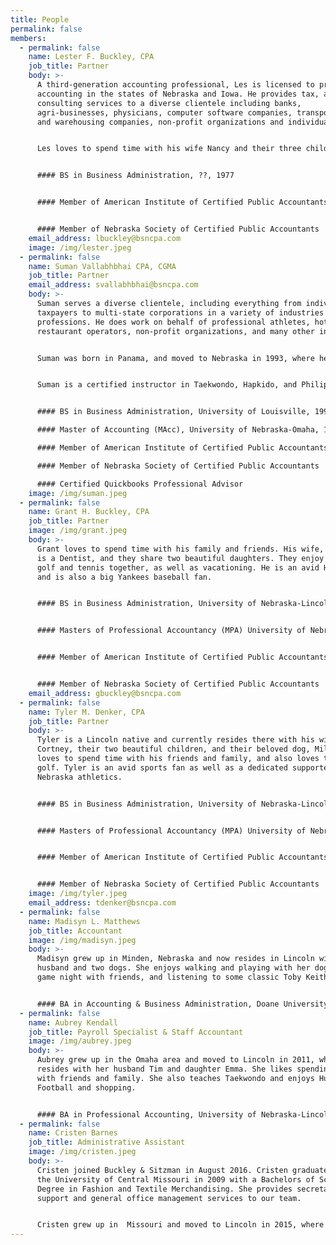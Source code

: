 ```yaml
---
title: People
permalink: false
members:
  - permalink: false
    name: Lester F. Buckley, CPA
    job_title: Partner
    body: >-
      A third-generation accounting professional, Les is licensed to practice
      accounting in the states of Nebraska and Iowa. He provides tax, audit and
      consulting services to a diverse clientele including banks,
      agri-businesses, physicians, computer software companies, transportation
      and warehousing companies, non-profit organizations and individuals.


      Les loves to spend time with his wife Nancy and their three children, their spouses and grandchildren. He also loves to play golf and bicycle. He has served in a volunteer capacity with many non-profit organizations over the years, including as board member and Treasurer of the Lancaster County Chapter of the American Red Cross, as well as a member of the Community Action board.


      #### BS in Business Administration, ??, 1977


      #### Member of American Institute of Certified Public Accountants (AICPA)


      #### Member of Nebraska Society of Certified Public Accountants
    email_address: lbuckley@bsncpa.com
    image: /img/lester.jpeg
  - permalink: false
    name: Suman Vallabhbhai CPA, CGMA
    job_title: Partner
    email_address: svallabhbhai@bsncpa.com
    body: >-
      Suman serves a diverse clientele, including everything from individual
      taxpayers to multi-state corporations in a variety of industries and
      professions. He does work on behalf of professional athletes, hotel and
      restaurant operators, non-profit organizations, and many other industries.


      Suman was born in Panama, and moved to Nebraska in 1993, where he resides with his wife and two children. He loves to spending time with his family and friends.


      Suman is a certified instructor in Taekwondo, Hapkido, and Philippines combative. He has competed and earned several championships at the local, regional and national levels. He also volunteers in a variety of capacities in numerous non-profit organizations, including the YMCA and the Scottish Rite Foundation.


      #### BS in Business Administration, University of Louisville, 1991

      #### Master of Accounting (MAcc), University of Nebraska-Omaha, 1997

      #### Member of American Institute of Certified Public Accountants (AICPA)

      #### Member of Nebraska Society of Certified Public Accountants

      #### Certified Quickbooks Professional Advisor
    image: /img/suman.jpeg
  - permalink: false
    name: Grant H. Buckley, CPA
    job_title: Partner
    image: /img/grant.jpeg
    body: >-
      Grant loves to spend time with his family and friends. His wife, Kelsey,
      is a Dentist, and they share two beautiful daughters. They enjoy playing
      golf and tennis together, as well as vacationing. He is an avid Husker fan
      and is also a big Yankees baseball fan.


      #### BS in Business Administration, University of Nebraska-Lincoln, 2009


      #### Masters of Professional Accountancy (MPA) University of Nebraska-Lincoln, 2010


      #### Member of American Institute of Certified Public Accountants (AICPA)


      #### Member of Nebraska Society of Certified Public Accountants
    email_address: gbuckley@bsncpa.com
  - permalink: false
    name: Tyler M. Denker, CPA
    job_title: Partner
    body: >-
      Tyler is a Lincoln native and currently resides there with his wife
      Cortney, their two beautiful children, and their beloved dog, Milo. He
      loves to spend time with his friends and family, and also loves to play
      golf. Tyler is an avid sports fan as well as a dedicated supporter of
      Nebraska athletics.


      #### BS in Business Administration, University of Nebraska-Lincoln, 2009


      #### Masters of Professional Accountancy (MPA) University of Nebraska-Lincoln, 2010


      #### Member of American Institute of Certified Public Accountants (AICPA)


      #### Member of Nebraska Society of Certified Public Accountants
    image: /img/tyler.jpeg
    email_address: tdenker@bsncpa.com
  - permalink: false
    name: Madisyn L. Matthews
    job_title: Accountant
    image: /img/madisyn.jpeg
    body: >-
      Madisyn grew up in Minden, Nebraska and now resides in Lincoln with her
      husband and two dogs. She enjoys walking and playing with her dogs, having
      game night with friends, and listening to some classic Toby Keith music.


      #### BA in Accounting & Business Administration, Doane University, 2019
  - permalink: false
    name: Aubrey Kendall
    job_title: Payroll Specialist & Staff Accountant
    image: /img/aubrey.jpeg
    body: >-
      Aubrey grew up in the Omaha area and moved to Lincoln in 2011, where she
      resides with her husband Tim and daughter Emma. She likes spending time
      with friends and family. She also teaches Taekwondo and enjoys Husker
      Football and shopping.


      #### BA in Professional Accounting, University of Nebraska-Lincoln, 2014
  - permalink: false
    name: Cristen Barnes
    job_title: Administrative Assistant
    image: /img/cristen.jpeg
    body: >-
      Cristen joined Buckley & Sitzman in August 2016. Cristen graduated from
      the University of Central Missouri in 2009 with a Bachelors of Science
      Degree in Fashion and Textile Merchandising. She provides secretarial
      support and general office management services to our team.


      Cristen grew up in  Missouri and moved to Lincoln in 2015, where she resides with her husband Steven and 2 labs Shelby & Buster. She loves making her house a home. Cristen enjoys shopping, concerts, and gardening.
---
```

